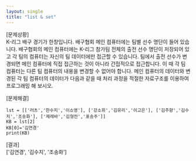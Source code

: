 ```yaml
---
layout: single
title: "list & set"
---
```



[문제상황]  
K-리그 배구 경기가 한창입니다. 배구협회 메인 컴퓨터에는 팀별 선수 명단이 들어 있습니다.
배구협회의 메인 컴퓨터에는 K-리그 참가팀 전체의 출전 선수 명단이 저장되어 있고 각 팀의
컴퓨터는 자신의 팀 데이터에만 접근할 수 있습니다. 팀에서 출전 선수가 변경되면 메인 컴퓨터에 
직접 접근하는 것이 아니라 간접적으로 접근합니다. 이 때 각 팀 컴퓨터는 다른 팀 컴퓨터의 내용을 
변경할 수 없어야 합니다. 메인 컴퓨터의 데이터와 변경된 각 팀 컴퓨터의 데이터가 다음과 같을 때 
처리 과정을 적절한 자료구조를 이용하여 프로그래밍 해 보시오.

[문제해결]  
~~~  
lst = [['러츠','한수지','이소영'], ['강소휘','김유리','이고은'], ['김주향','김수지','조송화'], ['제레바','김형전','표송주']]
KB = lst[2]
KB[0]='김연경'
print(KB) 
~~~

[결과]  
['김연경', '김수지', '조송화']



